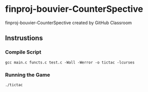 # finproj-bouvier-CounterSpective

finproj-bouvier-CounterSpective created by GitHub Classroom

## Instrustions

### Compile Script

`gcc main.c functs.c test.c -Wall -Werror -o tictac -lcurses`

### Running the Game

`./tictac`
